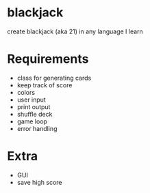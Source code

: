 # blackjack
create blackjack (aka 21) in any language I learn


# Requirements
- class for generating cards
- keep track of score
- colors
- user input
- print output
- shuffle deck
- game loop
- error handling

# Extra
- GUI
- save high score
